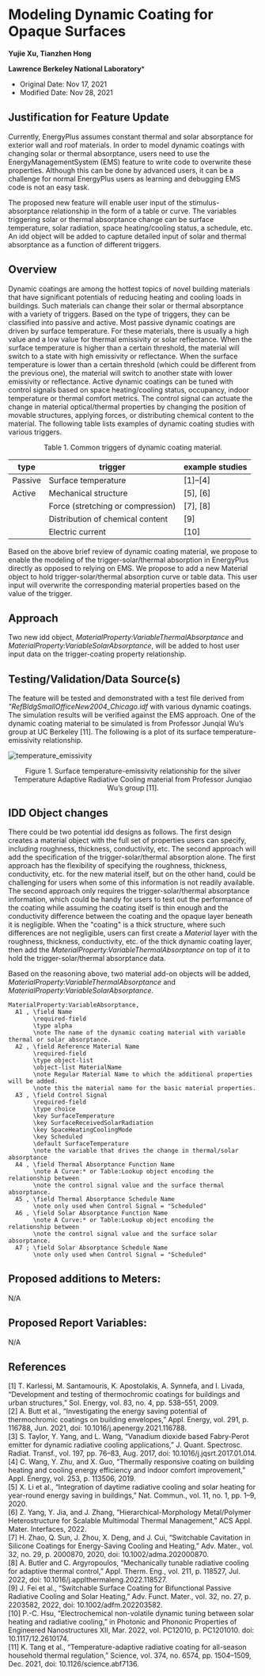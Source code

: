 Modeling Dynamic Coating for Opaque Surfaces
================

**Yujie Xu, Tianzhen Hong**

**Lawrence Berkeley National Laboratory***

 - Original Date: Nov 17, 2021
 - Modified Date: Nov 28, 2021

## Justification for Feature Update

Currently, EnergyPlus assumes constant thermal and solar absorptance for exterior wall and roof materials. In order to model dynamic coatings with changing solar or thermal absorptance, users need to use the EnergyManagementSystem (EMS) feature to write code to overwrite these properties. Although this can be done by advanced users, it can be a challenge for normal EnergyPlus users as learning and debugging EMS code is not an easy task. 

The proposed new feature will enable user input of the stimulus-absorptance relationship in the form of a table or curve. The variables triggering solar or thermal absorptance change can be surface temperature, solar radiation, space heating/cooling status, a schedule, etc. An idd object will be added to capture detailed input of solar and thermal absorptance as a function of different triggers.

## Overview ##

Dynamic coatings are among the hottest topics of novel building materials that have significant potentials of reducing heating and cooling loads in buildings. Such materials can change their solar or thermal absorptance with a variety of triggers. Based on the type of triggers, they can be classified into passive and active. Most passive dynamic coatings are driven by surface temperature. For these materials, there is usually a high value and a low value for thermal emissivity or solar reflectance. When the surface temperature is higher than a certain threshold, the material will switch to a state with high emissivity or reflectance. When the surface temperature is lower than a certain threshold (which could be different from the previous one), the material will switch to another state with lower emissivity or reflectance. Active dynamic coatings can be tuned with control signals based on space heating/cooling status, occupancy, indoor temperature or thermal comfort metrics. The control signal can actuate the change in material optical/thermal properties by changing the position of movable structures, applying forces, or distributing chemical content to the material. The following table lists examples of dynamic coating studies with various triggers.


<p style="text-align: center;"> Table 1. Common triggers of dynamic coating material.</p>

|type|trigger|example studies|
|----|-------|---------------|
|Passive|Surface temperature|[1]–[4]|
|Active	|Mechanical structure|[5], [6]|
||Force (stretching or compression)|[7], [8]|
||Distribution of chemical content|[9]|
||Electric current|[10]|

Based on the above brief review of dynamic coating material, we propose to enable the modeling of the trigger-solar/thermal absorption in EnergyPlus directly as opposed to relying on EMS. We propose to add a new Material object to hold trigger-solar/thermal absorption curve or table data. This user input will overwrite the corresponding material properties based on the value of the trigger.

## Approach

Two new idd object, *MaterialProperty:VariableThermalAbsorptance* and *MaterialProperty:VariableSolarAbsorptance*, will be added to host user input data on the trigger-coating property relationship.

## Testing/Validation/Data Source(s)

The feature will be tested and demonstrated with a test file derived from *"RefBldgSmallOfficeNew2004_Chicago.idf* with various dynamic coatings. The simulation results will be verified against the EMS approach. One of the dynamic coating material to be simulated is from Professor Junqial Wu’s group at UC Berkeley [11]. The following is a plot of its surface temperature-emissivity relationship.

![temperature_emissivity](temperature_emissivity.png)
<p style="text-align: center;"> Figure 1. Surface temperature-emissivity relationship for the silver Temperature Adaptive Radiative Cooling material from Professor Junqiao Wu’s group [11].</p>

## IDD Object changes

There could be two potential idd designs as follows. The first design creates a material object with the full set of properties users can specify, including roughness, thickness, conductivity, etc. The second approach will add the specification of the trigger-solar/thermal absorption alone. The first approach has the flexibility of specifying the roughness, thickness, conductivity, etc. for the new material itself, but on the other hand, could be challenging for users when some of this information is not readily available. The second approach only requires the trigger-solar/thermal absorptance information, which could be handy for users to test out the performance of the coating while assuming the coating itself is thin enough and the conductivity difference between the coating and the opaque layer beneath it is negligible. When the "coating" is a thick structure, where such differences are not negligible, users can first create a *Material* layer with the roughness, thickness, conductivity, etc. of the thick dynamic coating layer, then add the *MaterialProperty:VariableThermalAbsorptance* on top of it to hold the trigger-solar/thermal absorptance data.

Based on the reasoning above, two material add-on objects will be added, *MaterialProperty:VariableThermalAbsorptance* and *MaterialProperty:VariableSolarAbsorptance*.

    MaterialProperty:VariableAbsorptance,
      A1 , \field Name
           \required-field
           \type alpha
           \note The name of the dynamic coating material with variable thermal or solar absorptance.
      A2 , \field Reference Material Name
           \required-field
           \type object-list
           \object-list MaterialName
           \note Regular Material Name to which the additional properties will be added.
           \note this the material name for the basic material properties.
      A3 , \field Control Signal
           \required-field
           \type choice
           \key SurfaceTemperature
           \key SurfaceReceivedSolarRadiation
           \key SpaceHeatingCoolingMode
           \key Scheduled
           \default SurfaceTemperature
           \note the variable that drives the change in thermal/solar absorptance
      A4 , \field Thermal Absorptance Function Name
           \note A Curve:* or Table:Lookup object encoding the relationship between
           \note the control signal value and the surface thermal absorptance.
      A5 , \field Thermal Absorptance Schedule Name
           \note only used when Control Signal = "Scheduled"
      A6 , \field Solar Absorptance Function Name
           \note A Curve:* or Table:Lookup object encoding the relationship between
           \note the control signal value and the surface solar absorptance.
      A7 ; \field Solar Absorptance Schedule Name
           \note only used when Control Signal = "Scheduled"


## Proposed additions to Meters:

N/A

## Proposed Report Variables:

N/A
 
## References

[1]	T. Karlessi, M. Santamouris, K. Apostolakis, A. Synnefa, and I. Livada, “Development and testing of thermochromic coatings for buildings and urban structures,” Sol. Energy, vol. 83, no. 4, pp. 538–551, 2009.<br>
[2]	A. Butt et al., “Investigating the energy saving potential of thermochromic coatings on building envelopes,” Appl. Energy, vol. 291, p. 116788, Jun. 2021, doi: 10.1016/j.apenergy.2021.116788.<br>
[3]	S. Taylor, Y. Yang, and L. Wang, “Vanadium dioxide based Fabry-Perot emitter for dynamic radiative cooling applications,” J. Quant. Spectrosc. Radiat. Transf., vol. 197, pp. 76–83, Aug. 2017, doi: 10.1016/j.jqsrt.2017.01.014.<br>
[4]	C. Wang, Y. Zhu, and X. Guo, “Thermally responsive coating on building heating and cooling energy efficiency and indoor comfort improvement,” Appl. Energy, vol. 253, p. 113506, 2019.<br>
[5]	X. Li et al., “Integration of daytime radiative cooling and solar heating for year-round energy saving in buildings,” Nat. Commun., vol. 11, no. 1, pp. 1–9, 2020.<br>
[6]	Z. Yang, Y. Jia, and J. Zhang, “Hierarchical-Morphology Metal/Polymer Heterostructure for Scalable Multimodal Thermal Management,” ACS Appl. Mater. Interfaces, 2022.<br>
[7]	H. Zhao, Q. Sun, J. Zhou, X. Deng, and J. Cui, “Switchable Cavitation in Silicone Coatings for Energy-Saving Cooling and Heating,” Adv. Mater., vol. 32, no. 29, p. 2000870, 2020, doi: 10.1002/adma.202000870.<br>
[8]	A. Butler and C. Argyropoulos, “Mechanically tunable radiative cooling for adaptive thermal control,” Appl. Therm. Eng., vol. 211, p. 118527, Jul. 2022, doi: 10.1016/j.applthermaleng.2022.118527.<br>
[9]	J. Fei et al., “Switchable Surface Coating for Bifunctional Passive Radiative Cooling and Solar Heating,” Adv. Funct. Mater., vol. 32, no. 27, p. 2203582, 2022, doi: 10.1002/adfm.202203582.<br>
[10]	P.-C. Hsu, “Electrochemical non-volatile dynamic tuning between solar heating and radiative cooling,” in Photonic and Phononic Properties of Engineered Nanostructures XII, Mar. 2022, vol. PC12010, p. PC1201010. doi: 10.1117/12.2610174.<br>
[11]	K. Tang et al., “Temperature-adaptive radiative coating for all-season household thermal regulation,” Science, vol. 374, no. 6574, pp. 1504–1509, Dec. 2021, doi: 10.1126/science.abf7136.<br>
